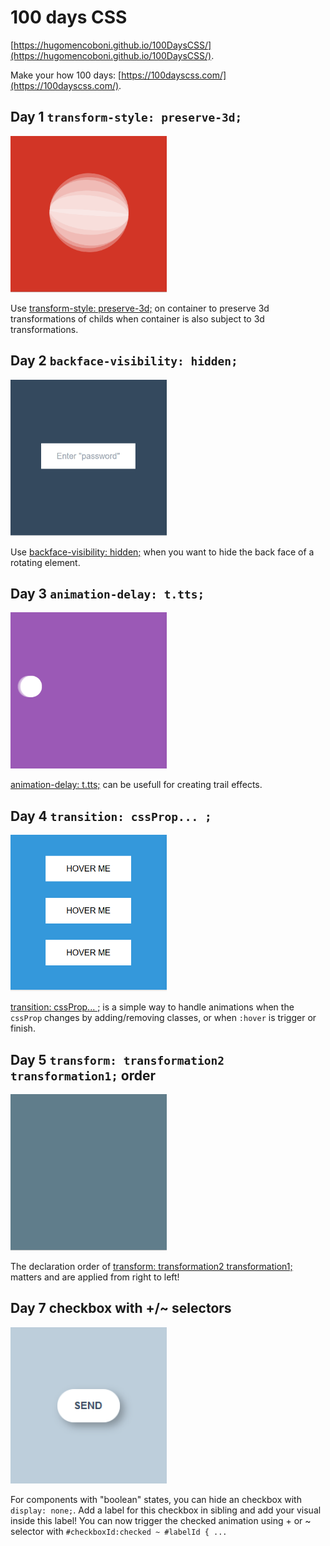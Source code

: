 # 100 days CSS

[https://hugomencoboni.github.io/100DaysCSS/](https://hugomencoboni.github.io/100DaysCSS/).

Make your how 100 days: [https://100dayscss.com/](https://100dayscss.com/).

## Day 1 `transform-style: preserve-3d;`
<img src="./gifs/rotatedBall.gif" width="250" height="250"/>

Use [transform-style: preserve-3d;](https://www.w3schools.com/cssref/css3_pr_transform-style.asp) on container to preserve 3d transformations of childs when container is also subject to 3d transformations.

## Day 2 `backface-visibility: hidden;`
<img src="./gifs/enterPassword.gif" width="250" height="250"/>

Use [backface-visibility: hidden;](https://www.w3schools.com/cssref/css3_pr_backface-visibility.asp) when you want to hide the back face of a rotating element.

## Day 3 `animation-delay: t.tts;`
<img src="./gifs/translatedCircle.gif" width="250" height="250"/>

[animation-delay: t.tts;](https://www.w3schools.com/cssref/css3_pr_animation-delay.asp) can be usefull for creating trail effects.

## Day 4 `transition: cssProp... ;`
<img src="./gifs/hoverMe.gif" width="250" height="250"/>

[transition: cssProp... ;](https://www.w3schools.com/cssref/css3_pr_transition.asp) is a simple way to handle animations when the `cssProp` changes by adding/removing classes, or when `:hover` is trigger or finish.

## Day 5 `transform: transformation2 transformation1;` order
<img src="./gifs/kaleidoscope.gif" width="250" height="250"/>

The declaration order of [transform: transformation2 transformation1;](https://css-tricks.com/almanac/properties/t/transform/#multiple-values) matters and are applied from right to left!

## Day 7 checkbox with +/~ selectors
<img src="./gifs/send.gif" width="250" height="250"/>

For components with "boolean" states, you can hide an checkbox with `display: none;`. Add a label for this checkbox in sibling and add your visual inside this label! You can now trigger the checked animation using + or ~ selector with `#checkboxId:checked ~ #labelId { ...`